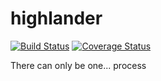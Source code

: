 # highlander
[![Build Status](https://travis-ci.org/chriscannon/highlander.svg?branch=master)](https://travis-ci.org/chriscannon/highlander)
[![Coverage Status](https://coveralls.io/repos/chriscannon/highlander/badge.svg)](https://coveralls.io/r/chriscannon/highlander)

There can only be one... process
